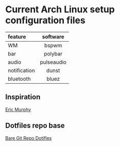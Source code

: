 # Current Arch Linux setup configuration files

| feature | software |
|:---|:---:|
| WM | bspwm |
| bar | polybar |
| audio | pulseaudio |
| notification | dunst |
| bluetooth | bluez |

## Inspiration
[Eric Murphy](https://github.com/ericmurphyxyz/dotfiles)
## Dotfiles repo base
[Bare Git Repo Dotifles](https://www.atlassian.com/git/tutorials/dotfiles)
